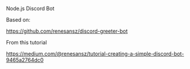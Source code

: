 Node.js Discord Bot

Based on:

https://github.com/renesansz/discord-greeter-bot

From this tutorial

https://medium.com/@renesansz/tutorial-creating-a-simple-discord-bot-9465a2764dc0